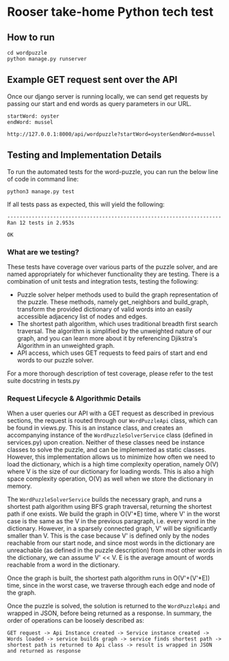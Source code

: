 # Rooser take-home Python tech test

## How to run

```shell
cd wordpuzzle
python manage.py runserver
```

## Example GET request sent over the API 

Once our django server is running locally, we can send get requests 
by passing our start and end words as query parameters in our URL. 

```
startWord: oyster
endWord: mussel

http://127.0.0.1:8000/api/wordpuzzle?startWord=oyster&endWord=mussel
```

## Testing and Implementation Details

To run the automated tests for the word-puzzle, you can run the below line of code in command line:

```
python3 manage.py test
```

If all tests pass as expected, this will yield the following: 

```
----------------------------------------------------------------------
Ran 12 tests in 2.953s

OK
```
### What are we testing? 
These tests have coverage over various parts of the puzzle solver, and are named appropriately for whichever
functionality they are testing. There is a combination of unit tests and integration tests, testing 
the following: 
* Puzzle solver helper methods used to build the graph representation of the puzzle. These methods, 
namely get_neighbors and build_graph, transform the provided dictionary of valid words into an easily 
accessible adjacency list of nodes and edges. 
* The shortest path algorithm, which uses traditional breadth first search traversal. The algorithm 
is simplified by the unweighted nature of our graph, and you can learn more about it by referencing 
Djikstra's Algorithm in an unweighted graph. 
* API access, which uses GET requests to feed pairs of start and end words to our puzzle solver. 

For a more thorough description of test coverage, please refer to the test suite docstring in tests.py 

### Request Lifecycle & Algorithmic Details

When a user queries our API with a GET request as described in previous sections, the request is routed 
through our `WordPuzzleApi` class, which can be found in views.py. This is an instance class, and
creates an accompanying instance of the `WordPuzzleSolverService` class (defined in services.py) upon creation. 
Neither of these classes need be instance classes to solve the puzzle, and can be implemented as static classes. 
However, this implementation allows us to minimize how often we need to load the dictionary, which is a high 
time complexity operation, namely O(V) where V is the size of our dictionary for loading words. This is also
a high space complexity operation, O(V) as well when we store the dictionary in memory. 

The `WordPuzzleSolverService` builds the necessary graph, and runs a shortest path algorithm using BFS graph traversal, returning the shortest path if one exists. We build the graph in O(V'*E) time, where V' in the worst case is the same as the V in the previous paragraph, i.e. every word in the dictionary. However, in a sparsely connected graph, V' will be significantly smaller than V. This is the case because V' is defined only by the nodes reachable from our start node, and since most words in the dictionary are
unreachable (as defined in the puzzle description) from most other words in the dictionary, we can assume V' << V. E is the average
amount of words reachable from a word in the dictionary. 

Once the graph is built, the shortest path algorithm runs in O(V'+(V'*E)) time, since in the worst case, we traverse through each edge and node of the graph. 

Once the puzzle is solved, the solution is returned to the `WordPuzzleApi` and wrapped in JSON, before being returned as a response. In summary, the order of operations can be loosely described as: 

`GET request -> Api Instance created -> Service instance created -> Words loaded -> service builds graph -> service finds shortest path -> shortest path is returned to Api class -> result is wrapped in JSON and returned as response` 


